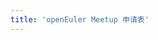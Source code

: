 ```yaml
---
title: 'openEuler Meetup 申请表'
---
```


<script setup lang="ts">
    import MeetupForm from '@/views/event/MeetupForm.vue'
</script>

<MeetupForm />
